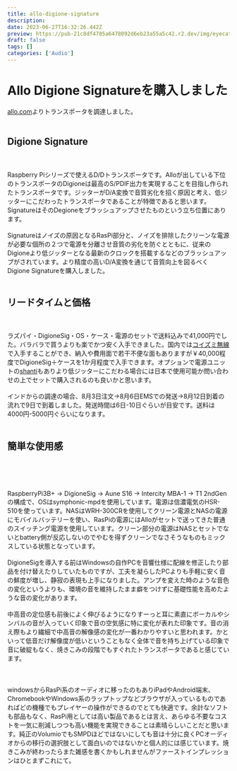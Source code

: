 ```yaml
---
title: allo-digione-signature
description: 
date: 2023-06-27T16:32:26.442Z
preview: https://pub-21c8df4785a6478092d6eb23a55a5c42.r2.dev/img/eyecatch/degione_sig.webp
draft: false
tags: []
categories: ['Audio']
---
```


# Allo Digione Signatureを購入しました

<p><a href="http://allo.com">allo.com</a>よりトランスポータを調達しました。<br><br></p><h2 id="hdd92c2da45">Digione Signature</h2><p><br><br>Raspberry Piシリーズで使えるD/Dトランスポータです。Alloが出している下位のトランスポータのDigioneは最高のS/PDIF出力を実現することを目指し作られたトランスポータです。ジッターがD/A変換で音質劣化を招く原因と考え、低ジッターにこだわったトランスポータであることが特徴であると思います。SignatureはそのDegioneをブラッシュアップさせたものという立ち位置にあります。<br><br>Signatureはノイズの原因となるRasPi部分と、ノイズを排除したクリーンな電源が必要な個所の２つで電源を分離させ音質の劣化を防ぐとともに、従来のDigioneより低ジッターとなる最新のクロックを搭載するなどのブラッシュアップがされています。より精度の高いD/A変換を通じて音質向上を図るべくDigione Signatureを購入しました。<br><br></p><h2 id="h95584ae2b3">リードタイムと価格</h2><p><br><br>ラズパイ・DigioneSig・OS・ケース・電源のセットで送料込みで41,000円でした。バラバラで買うよりも楽でかつ安く入手できました。国内では<a href="https://www.blogger.com/blog/post/edit/3231669075263956300/7824707023993585501?hl=ja#">コイズミ無線</a>で入手することができ、納入や費用面で若干不便な面もありますが￥40,000程度でDigioneSig＋ケースを1か月程度で入手できます。オプションで電源ユニットの<a href="https://www.blogger.com/blog/post/edit/3231669075263956300/7824707023993585501?hl=ja#">shanti</a>もありより低ジッターにこだわる場合には日本で使用可能か問い合わせの上でセットで購入されるのも良いかと思います。<br><br>インドからの調達の場合、8月3日注文→8月6日EMSでの発送→8月12日到着の流れで9日で到着しました。発送時間は6日-10日ぐらいが目安です。送料は4000円-5000円ぐらいになります。<br><br></p><h2 id="he0c3311c9b">簡単な使用感</h2><p><br><br><br><br>RaspberryPi3B+ → DigioneSig → Aune S16 → Intercity MBA-1 → T1 2ndGenの構成で、OSはsymphonic-mpdを使用しています。電源は信濃電気のHSR-510を使っています。NASはWRH-300CRを使用してクリーン電源とNASの電源にモバイルバッテリーを使い、RasPiの電源にはAlloがセットで送ってきた普通のスイッチング電源を使用しています。クリーン部分の電源はNASとセットでないとbattery側が反応しないのでやむを得ずクリーンでなさそうなものもミックスしている状態となっています。<br><br>DigioneSigを導入する前はWindowsの自作PCを音響仕様に配線を修正したり部品を付け替えたりしていたものですが、工夫を凝らしたPCよりも手軽に安く音の鮮度が増し、静寂の表現も上手になりました。アンプを変えた時のような音色の変化というよりも、環境の音を維持したまま癖をつけずに基礎性能を高めたような音の変化があります。<br><br>中高音の定位感も前後によく伸びるようになりすーっと耳に素直にボーカルやシンバルの音が入っていく印象で音の空気感に特に変化が表れた印象です。音の消え際もより繊細で中高音の解像感の変化が一番わかりやすいと思われます。かといって低音だけ解像度が低いということもなく全体で音を持ち上げている印象で音に破綻もなく、焼きこみの段階でもすぐれたトランスポータであると感じています。<br><br><br><br>windowsからRasPi系のオーディオに移ったのもありiPadやAndroid端末、ChromebookやWindows系のラップトップなどブラウザが入っているものであればどの機種でもプレイヤーの操作ができるのでとても快適です。余計なソフトも部品もなく、RasPi用としては高い製品であるとは言え、あらゆる不要なコストを一気に削減しつつも高い機能を実現できることは素晴らしいことだと思います。純正のVolumioでもSMPDほどではないにしても音は十分に良くPCオーディオからの移行の選択肢として面白いのではないかと個人的には感じています。焼きこみが終わったらまた雑感を書くかもしれませんがファーストインプレッションはひとまずこれにて。</p>

